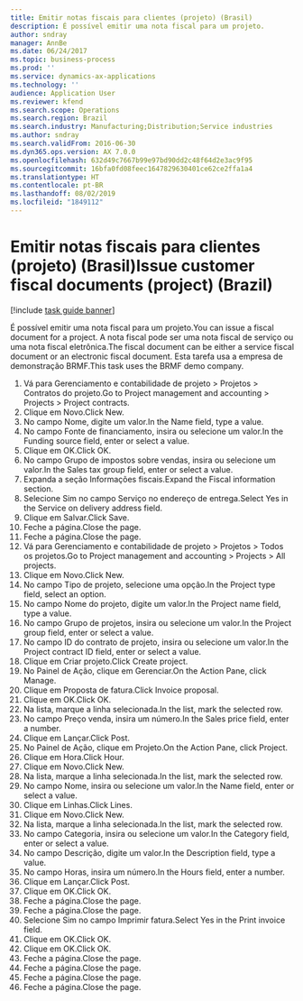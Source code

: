 ```yaml
---
title: Emitir notas fiscais para clientes (projeto) (Brasil)
description: É possível emitir uma nota fiscal para um projeto.
author: sndray
manager: AnnBe
ms.date: 06/24/2017
ms.topic: business-process
ms.prod: ''
ms.service: dynamics-ax-applications
ms.technology: ''
audience: Application User
ms.reviewer: kfend
ms.search.scope: Operations
ms.search.region: Brazil
ms.search.industry: Manufacturing;Distribution;Service industries
ms.author: sndray
ms.search.validFrom: 2016-06-30
ms.dyn365.ops.version: AX 7.0.0
ms.openlocfilehash: 632d49c7667b99e97bd90dd2c48f64d2e3ac9f95
ms.sourcegitcommit: 16bfa0fd08feec1647829630401ce62ce2ffa1a4
ms.translationtype: HT
ms.contentlocale: pt-BR
ms.lasthandoff: 08/02/2019
ms.locfileid: "1849112"
---
```

# <a name="issue-customer-fiscal-documents-project-brazil"></a><span data-ttu-id="79f78-103">Emitir notas fiscais para clientes (projeto) (Brasil)</span><span class="sxs-lookup"><span data-stu-id="79f78-103">Issue customer fiscal documents (project) (Brazil)</span></span>

[!include [task guide banner](../../includes/task-guide-banner.md)]

<span data-ttu-id="79f78-104">É possível emitir uma nota fiscal para um projeto.</span><span class="sxs-lookup"><span data-stu-id="79f78-104">You can issue a fiscal document for a project.</span></span> <span data-ttu-id="79f78-105">A nota fiscal pode ser uma nota fiscal de serviço ou uma nota fiscal eletrônica.</span><span class="sxs-lookup"><span data-stu-id="79f78-105">The fiscal document can be either a service fiscal document or an electronic fiscal document.</span></span> <span data-ttu-id="79f78-106">Esta tarefa usa a empresa de demonstração BRMF.</span><span class="sxs-lookup"><span data-stu-id="79f78-106">This task uses the BRMF demo company.</span></span>

1. <span data-ttu-id="79f78-107">Vá para Gerenciamento e contabilidade de projeto > Projetos > Contratos do projeto.</span><span class="sxs-lookup"><span data-stu-id="79f78-107">Go to Project management and accounting > Projects > Project contracts.</span></span>
2. <span data-ttu-id="79f78-108">Clique em Novo.</span><span class="sxs-lookup"><span data-stu-id="79f78-108">Click New.</span></span>
3. <span data-ttu-id="79f78-109">No campo Nome, digite um valor.</span><span class="sxs-lookup"><span data-stu-id="79f78-109">In the Name field, type a value.</span></span>
4. <span data-ttu-id="79f78-110">No campo Fonte de financiamento, insira ou selecione um valor.</span><span class="sxs-lookup"><span data-stu-id="79f78-110">In the Funding source field, enter or select a value.</span></span>
5. <span data-ttu-id="79f78-111">Clique em OK.</span><span class="sxs-lookup"><span data-stu-id="79f78-111">Click OK.</span></span>
6. <span data-ttu-id="79f78-112">No campo Grupo de impostos sobre vendas, insira ou selecione um valor.</span><span class="sxs-lookup"><span data-stu-id="79f78-112">In the Sales tax group field, enter or select a value.</span></span>
7. <span data-ttu-id="79f78-113">Expanda a seção Informações fiscais.</span><span class="sxs-lookup"><span data-stu-id="79f78-113">Expand the Fiscal information section.</span></span>
8. <span data-ttu-id="79f78-114">Selecione Sim no campo Serviço no endereço de entrega.</span><span class="sxs-lookup"><span data-stu-id="79f78-114">Select Yes in the Service on delivery address field.</span></span>
9. <span data-ttu-id="79f78-115">Clique em Salvar.</span><span class="sxs-lookup"><span data-stu-id="79f78-115">Click Save.</span></span>
10. <span data-ttu-id="79f78-116">Feche a página.</span><span class="sxs-lookup"><span data-stu-id="79f78-116">Close the page.</span></span>
11. <span data-ttu-id="79f78-117">Feche a página.</span><span class="sxs-lookup"><span data-stu-id="79f78-117">Close the page.</span></span>
12. <span data-ttu-id="79f78-118">Vá para Gerenciamento e contabilidade de projeto > Projetos > Todos os projetos.</span><span class="sxs-lookup"><span data-stu-id="79f78-118">Go to Project management and accounting > Projects > All projects.</span></span>
13. <span data-ttu-id="79f78-119">Clique em Novo.</span><span class="sxs-lookup"><span data-stu-id="79f78-119">Click New.</span></span>
14. <span data-ttu-id="79f78-120">No campo Tipo de projeto, selecione uma opção.</span><span class="sxs-lookup"><span data-stu-id="79f78-120">In the Project type field, select an option.</span></span>
15. <span data-ttu-id="79f78-121">No campo Nome do projeto, digite um valor.</span><span class="sxs-lookup"><span data-stu-id="79f78-121">In the Project name field, type a value.</span></span>
16. <span data-ttu-id="79f78-122">No campo Grupo de projetos, insira ou selecione um valor.</span><span class="sxs-lookup"><span data-stu-id="79f78-122">In the Project group field, enter or select a value.</span></span>
17. <span data-ttu-id="79f78-123">No campo ID do contrato de projeto, insira ou selecione um valor.</span><span class="sxs-lookup"><span data-stu-id="79f78-123">In the Project contract ID field, enter or select a value.</span></span>
18. <span data-ttu-id="79f78-124">Clique em Criar projeto.</span><span class="sxs-lookup"><span data-stu-id="79f78-124">Click Create project.</span></span>
19. <span data-ttu-id="79f78-125">No Painel de Ação, clique em Gerenciar.</span><span class="sxs-lookup"><span data-stu-id="79f78-125">On the Action Pane, click Manage.</span></span>
20. <span data-ttu-id="79f78-126">Clique em Proposta de fatura.</span><span class="sxs-lookup"><span data-stu-id="79f78-126">Click Invoice proposal.</span></span>
21. <span data-ttu-id="79f78-127">Clique em OK.</span><span class="sxs-lookup"><span data-stu-id="79f78-127">Click OK.</span></span>
22. <span data-ttu-id="79f78-128">Na lista, marque a linha selecionada.</span><span class="sxs-lookup"><span data-stu-id="79f78-128">In the list, mark the selected row.</span></span>
23. <span data-ttu-id="79f78-129">No campo Preço venda, insira um número.</span><span class="sxs-lookup"><span data-stu-id="79f78-129">In the Sales price field, enter a number.</span></span>
24. <span data-ttu-id="79f78-130">Clique em Lançar.</span><span class="sxs-lookup"><span data-stu-id="79f78-130">Click Post.</span></span>
25. <span data-ttu-id="79f78-131">No Painel de Ação, clique em Projeto.</span><span class="sxs-lookup"><span data-stu-id="79f78-131">On the Action Pane, click Project.</span></span>
26. <span data-ttu-id="79f78-132">Clique em Hora.</span><span class="sxs-lookup"><span data-stu-id="79f78-132">Click Hour.</span></span>
27. <span data-ttu-id="79f78-133">Clique em Novo.</span><span class="sxs-lookup"><span data-stu-id="79f78-133">Click New.</span></span>
28. <span data-ttu-id="79f78-134">Na lista, marque a linha selecionada.</span><span class="sxs-lookup"><span data-stu-id="79f78-134">In the list, mark the selected row.</span></span>
29. <span data-ttu-id="79f78-135">No campo Nome, insira ou selecione um valor.</span><span class="sxs-lookup"><span data-stu-id="79f78-135">In the Name field, enter or select a value.</span></span>
30. <span data-ttu-id="79f78-136">Clique em Linhas.</span><span class="sxs-lookup"><span data-stu-id="79f78-136">Click Lines.</span></span>
31. <span data-ttu-id="79f78-137">Clique em Novo.</span><span class="sxs-lookup"><span data-stu-id="79f78-137">Click New.</span></span>
32. <span data-ttu-id="79f78-138">Na lista, marque a linha selecionada.</span><span class="sxs-lookup"><span data-stu-id="79f78-138">In the list, mark the selected row.</span></span>
33. <span data-ttu-id="79f78-139">No campo Categoria, insira ou selecione um valor.</span><span class="sxs-lookup"><span data-stu-id="79f78-139">In the Category field, enter or select a value.</span></span>
34. <span data-ttu-id="79f78-140">No campo Descrição, digite um valor.</span><span class="sxs-lookup"><span data-stu-id="79f78-140">In the Description field, type a value.</span></span>
35. <span data-ttu-id="79f78-141">No campo Horas, insira um número.</span><span class="sxs-lookup"><span data-stu-id="79f78-141">In the Hours field, enter a number.</span></span>
36. <span data-ttu-id="79f78-142">Clique em Lançar.</span><span class="sxs-lookup"><span data-stu-id="79f78-142">Click Post.</span></span>
37. <span data-ttu-id="79f78-143">Clique em OK.</span><span class="sxs-lookup"><span data-stu-id="79f78-143">Click OK.</span></span>
38. <span data-ttu-id="79f78-144">Feche a página.</span><span class="sxs-lookup"><span data-stu-id="79f78-144">Close the page.</span></span>
39. <span data-ttu-id="79f78-145">Feche a página.</span><span class="sxs-lookup"><span data-stu-id="79f78-145">Close the page.</span></span>
40. <span data-ttu-id="79f78-146">Selecione Sim no campo Imprimir fatura.</span><span class="sxs-lookup"><span data-stu-id="79f78-146">Select Yes in the Print invoice field.</span></span>
41. <span data-ttu-id="79f78-147">Clique em OK.</span><span class="sxs-lookup"><span data-stu-id="79f78-147">Click OK.</span></span>
42. <span data-ttu-id="79f78-148">Clique em OK.</span><span class="sxs-lookup"><span data-stu-id="79f78-148">Click OK.</span></span>
43. <span data-ttu-id="79f78-149">Feche a página.</span><span class="sxs-lookup"><span data-stu-id="79f78-149">Close the page.</span></span>
44. <span data-ttu-id="79f78-150">Feche a página.</span><span class="sxs-lookup"><span data-stu-id="79f78-150">Close the page.</span></span>
45. <span data-ttu-id="79f78-151">Feche a página.</span><span class="sxs-lookup"><span data-stu-id="79f78-151">Close the page.</span></span>
46. <span data-ttu-id="79f78-152">Feche a página.</span><span class="sxs-lookup"><span data-stu-id="79f78-152">Close the page.</span></span>

